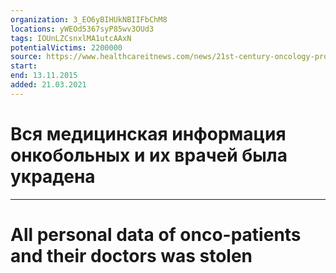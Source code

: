 ```yaml
---
organization: 3_EO6yBIHUkNBIIFbChM8
locations: yWEOd5367syP85wv3OUd3
tags: IOUnLZCsnxlMA1utcAAxN
potentialVictims: 2200000
source: https://www.healthcareitnews.com/news/21st-century-oncology-probes-massive-data-breach-it-settles-fraud-case-347-million
start: 
end: 13.11.2015
added: 21.03.2021
---
```


# Вся медицинская информация онкобольных и их врачей была украдена

---

# All personal data of onco-patients and their doctors was stolen
